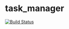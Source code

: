task_manager
============

[![Build Status](https://travis-ci.org/mikhkonkov/task_manager.svg)](https://travis-ci.org/mikhkonkov/task_manager)
